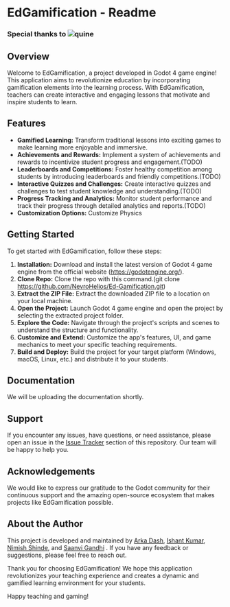 # EdGamification - Readme

### Special thanks to   ![quine](https://quine.sh/images/quine-logo-white.svg)

## Overview
Welcome to EdGamification, a project developed in Godot 4 game engine! This application aims to revolutionize education by incorporating gamification elements into the learning process. With EdGamification, teachers can create interactive and engaging lessons that motivate and inspire students to learn.

## Features
- **Gamified Learning:** Transform traditional lessons into exciting games to make learning more enjoyable and immersive.
- **Achievements and Rewards:** Implement a system of achievements and rewards to incentivize student progress and engagement.(TODO)
- **Leaderboards and Competitions:** Foster healthy competition among students by introducing leaderboards and friendly competitions.(TODO)
- **Interactive Quizzes and Challenges:** Create interactive quizzes and challenges to test student knowledge and understanding.(TODO)
- **Progress Tracking and Analytics:** Monitor student performance and track their progress through detailed analytics and reports.(TODO)
- **Customization Options:** Customize Physics

## Getting Started
To get started with EdGamification, follow these steps:

1. **Installation:** Download and install the latest version of Godot 4 game engine from the official website (https://godotengine.org/).
2. **Clone Repo:** Clone the repo with this command.(git clone https://github.com/NevroHelios/Ed-Gamification.git)
3. **Extract the ZIP File:** Extract the downloaded ZIP file to a location on your local machine.
4. **Open the Project:** Launch Godot 4 game engine and open the project by selecting the extracted project folder.
5. **Explore the Code:** Navigate through the project's scripts and scenes to understand the structure and functionality.
6. **Customize and Extend:** Customize the app's features, UI, and game mechanics to meet your specific teaching requirements.
7. **Build and Deploy:** Build the project for your target platform (Windows, macOS, Linux, etc.) and distribute it to your students.

## Documentation
We will be uploading the documentation shortly.


## Support
If you encounter any issues, have questions, or need assistance, please open an issue in the [Issue Tracker](https://github.com/NevroHelios/Ed-Gamification/issues) section of this repository. Our team will be happy to help you.


## Acknowledgements
We would like to express our gratitude to the Godot community for their continuous support and the amazing open-source ecosystem that makes projects like EdGamification possible.

## About the Author
This project is developed and maintained by [Arka Dash](https://github.com/NevroHelios/), [Ishant Kumar](https://github.com/ishant9805), [Nimish Shinde](), and [Saanvi Gandhi]() . If you have any feedback or suggestions, please feel free to reach out.

Thank you for choosing EdGamification! We hope this application revolutionizes your teaching experience and creates a dynamic and gamified learning environment for your students.

Happy teaching and gaming!

